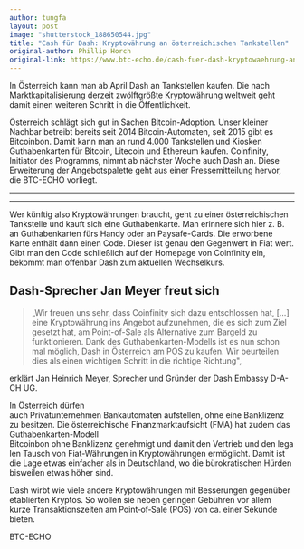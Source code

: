 ```yaml
---
author: tungfa
layout: post
image: "shutterstock_188650544.jpg"
title: "Cash für Dash: Kryptowährung an österreichischen Tankstellen"
original-author: Phillip Horch
original-link: https://www.btc-echo.de/cash-fuer-dash-kryptowaehrung-an-oesterreichischen-tankstellen/
---
```



In Österreich kann man ab April Dash an Tankstellen kaufen. Die nach Marktkapitalisierung derzeit zwölftgrößte Kryptowährung weltweit geht damit einen weiteren Schritt in die Öffentlichkeit.

Österreich schlägt sich gut in Sachen Bitcoin-Adoption. Unser kleiner Nachbar betreibt bereits seit 2014 Bitcoin-Automaten, seit 2015 gibt es Bitcoinbon. Damit kann man an rund 4.000 Tankstellen und Kiosken Guthabenkarten für Bitcoin, Litecoin und Ethereum kaufen. Coinfinity, Initiator des Programms, nimmt ab nächster Woche auch Dash an. Diese Erweiterung der Angebotspalette geht aus einer Pressemitteilung hervor, die BTC-ECHO vorliegt.

* * * * *

* * * * *

Wer künftig also Kryptowährungen braucht, geht zu einer österreichischen Tankstelle und kauft sich eine Guthabenkarte. Man erinnere sich hier z. B. an Guthabenkarten fürs Handy oder an Paysafe-Cards. Die erworbene Karte enthält dann einen Code. Dieser ist genau den Gegenwert in Fiat wert. Gibt man den Code schließlich auf der Homepage von Coinfinity ein, bekommt man offenbar Dash zum aktuellen Wechselkurs.

Dash-Sprecher Jan Meyer freut sich
----------------------------------

> „Wir freuen uns sehr, dass Coinfinity sich dazu entschlossen hat, [...] eine Kryptowährung ins Angebot aufzunehmen, die es sich zum Ziel gesetzt hat, am Point-of-Sale als Alternative zum Bargeld zu funktionieren. Dank des Guthabenkarten-Modells ist es nun schon mal möglich, Dash in Österreich am POS zu kaufen. Wir beurteilen dies als einen wichtigen Schritt in die richtige Richtung",

erklärt Jan Heinrich Meyer, Sprecher und Gründer der Dash Embassy D-A-CH UG.

In Österreich dürfen auch Privatunternehmen Bankautomaten aufstellen, ohne eine Banklizenz zu besitzen. Die österreichische Finanzmarktaufsicht (FMA) hat zudem das Guthabenkarten-Modell Bitcoinbon ohne Banklizenz genehmigt und damit den Vertrieb und den legalen Tausch von Fiat-Währungen in Kryptowährungen ermöglicht. Damit ist die Lage etwas einfacher als in Deutschland, wo die bürokratischen Hürden bisweilen etwas höher sind.

Dash wirbt wie viele andere Kryptowährungen mit Besserungen gegenüber etablierten Kryptos. So wollen sie neben geringen Gebühren vor allem kurze Transaktionszeiten am Point‐of‐Sale (POS) von ca. einer Sekunde bieten.

BTC-ECHO
